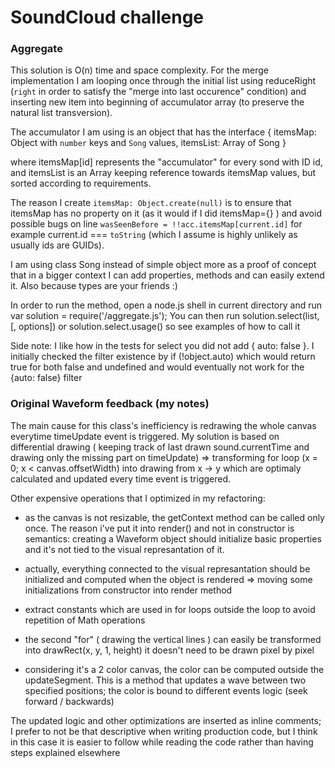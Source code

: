 # SoundCloud challenge

### Aggregate 

This solution is O(n) time and space complexity. For the merge implementation I am looping once through the initial list using reduceRight (`right` in order to satisfy the "merge into last occurence" condition) and inserting new item into beginning of accumulator array (to preserve the natural list transversion). 

The accumulator I am using is an object that has the interface 
{ 
	itemsMap: Object with `number` keys and `Song` values,
	itemsList: Array of Song
}

where itemsMap[id] represents the "accumulator" for every sond with ID id, and itemsList is an Array keeping reference towards itemsMap values, but sorted according to requirements.

The reason I create `itemsMap: Object.create(null)` is to ensure that itemsMap has no property on it (as it would if I did itemsMap={} ) and avoid possible bugs on line `wasSeenBefore = !!acc.itemsMap[current.id]` for example current.id === `toString` (which I assume is highly unlikely as usually ids are GUIDs).

I am using class Song instead of simple object more as a proof of concept that in a bigger context I can add properties, methods and can easily extend it. Also because types are your friends :)

In order to run the method, open a node.js shell in current directory and run
	var solution = require('/aggregate.js');
You can then run
	solution.select(list, [, options])
	 or
	solution.select.usage() so see examples of how to call it


Side note: I like how in the tests for select you did not add { auto: false }. I initially checked the filter existence by if (!object.auto) which would return true for both false and undefined and would eventually not work for the {auto: false} filter


### Original Waveform feedback (my notes)

The main cause for this class's inefficiency is redrawing the whole canvas everytime timeUpdate event is triggered. My solution is based on differential drawing ( keeping track of last drawn sound.currentTime and drawing only the missing part on timeUpdate) => transforming for loop (x = 0; x < canvas.offsetWidth) into drawing from x -> y which are optimaly calculated and updated every time event is triggered.

Other expensive operations that I optimized in my refactoring: 

 - as the canvas is not resizable, the getContext method can be called only once. The reason i've put it into render() and not in constructor is semantics: creating a Waveform object should initialize basic properties and it's not tied to the visual represantation of it. 

 - actually, everything connected to the visual represantation should be initialized and computed when the object is rendered => moving some initializations from constructor into render method

 - extract constants which are used in for loops outside the loop to avoid repetition of Math operations

 - the second "for" ( drawing the vertical lines ) can easily be transformed into drawRect(x, y, 1, height) it doesn't need to be drawn pixel by pixel

 - considering it's a 2 color canvas, the color can be computed outside the updateSegment. This is a method that updates a wave between two specified positions; the color is bound to different events logic (seek forward / backwards)

 The updated logic and other optimizations are inserted as inline comments; I prefer to not be that descriptive when writing production code, but I think in this case it is easier to follow while reading the code rather than having steps explained elsewhere 
